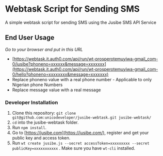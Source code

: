 # Webtask Script for Sending SMS

A simple webtask script for sending SMS using the Jusibe SMS API Service

## End User Usage

*Go to your browser and put in this URL*
- [https://webtask.it.auth0.com/api/run/wt-prosperotemuyiwa-gmail_com-0/jusibe?phoneno=xxxxxx&message=xxxxxxx](https://webtask.it.auth0.com/api/run/wt-prosperotemuyiwa-gmail_com-0/hello?phoneno=xxxxxxxx&message=xxxxxxx)
- Replace phoneno value with a real phone number - Applicable to only Nigerian phone Numbers
- Replace message value with a real message

### Developer Installation

1. Clone this repository: `git clone git@github.com:unicodeveloper/jusibe-webtask.git jusibe-webtask/`
2. `cd` into the jusibe-webtask folder.
3. Run `npm install`.
4. Go to [https://jusibe.com](https://jusibe.com/), register and get your public key and access token.
5. Run `wt create jusibe.js --secret accessToken=xxxxxxxxx --secret publicKey=xxxxxxxxxxx` . Make sure you have `wt-cli` installed.

